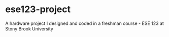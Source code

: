 # ese123-project
A hardware project I designed and coded in a freshman course - ESE 123 at Stony Brook University
